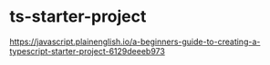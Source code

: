 # ts-starter-project

https://javascript.plainenglish.io/a-beginners-guide-to-creating-a-typescript-starter-project-6129deeeb973
